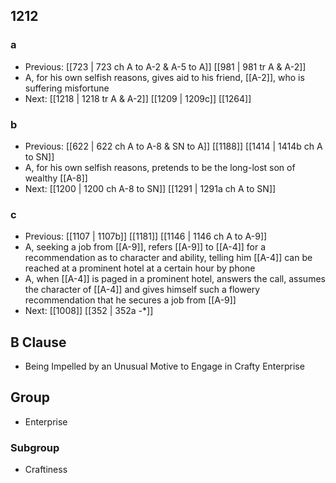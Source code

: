 ## 1212
### a
- Previous: [[723 | 723 ch A to A-2 &amp; A-5 to A]] [[981 | 981 tr A &amp; A-2]] 
- A, for his own selfish reasons, gives aid to his friend, [[A-2]], who is suffering misfortune
- Next: [[1218 | 1218 tr A &amp; A-2]] [[1209 | 1209c]] [[1264]] 

### b
- Previous: [[622 | 622 ch A to A-8 &amp; SN to A]] [[1188]] [[1414 | 1414b ch A to SN]] 
- A, for his own selfish reasons, pretends to be the long-lost son of wealthy [[A-8]]
- Next: [[1200 | 1200 ch A-8 to SN]] [[1291 | 1291a ch A to SN]] 

### c
- Previous: [[1107 | 1107b]] [[1181]] [[1146 | 1146 ch A to A-9]] 
- A, seeking a job from [[A-9]], refers [[A-9]] to [[A-4]] for a recommendation as to character and ability, telling him [[A-4]] can be reached at a prominent hotel at a certain hour by phone
- A, when [[A-4]] is paged in a prominent hotel, answers the call, assumes the character of [[A-4]] and gives himself such a flowery recommendation that he secures a job from [[A-9]]
- Next: [[1008]] [[352 | 352a -*]] 

## B Clause
- Being Impelled by an Unusual Motive to Engage in Crafty Enterprise

## Group
- Enterprise

### Subgroup
- Craftiness

